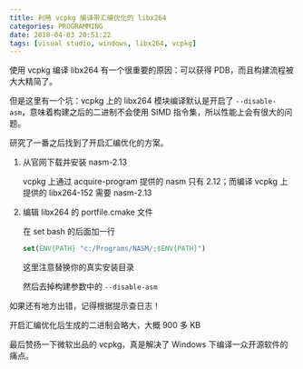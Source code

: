 ```yaml
---
title: 利用 vcpkg 编译带汇编优化的 libx264
categories: PROGRAMMING
date: 2018-04-03 20:51:22
tags: [visual studio, windows, libx264, vcpkg]
---
```

使用 vcpkg 编译 libx264 有一个很重要的原因：可以获得 PDB，而且构建流程被大大精简了。

但是这里有一个坑：vcpkg 上的 libx264 模块编译默认是开启了 `--disable-asm`，意味着构建之后的二进制不会使用 SIMD 指令集，所以性能上会有很大的问题。

研究了一番之后找到了开启汇编优化的方案。

1. 从官网下载并安装 nasm-2.13

    vcpkg 上通过 acquire-program 提供的 nasm 只有 2.12；而编译 vcpkg 上提供的 libx264-152 需要 nasm-2.13

2. 编辑 libx264 的 portfile.cmake 文件

    在 set bash 的后面加一行
    ```cmake
    set(ENV{PATH} "c:/Programs/NASM/;$ENV{PATH}")
    ```
    这里注意替换你的真实安装目录

    然后去掉构建参数中的 `--disable-asm`

如果还有地方出错，记得根据提示查日志！

开启汇编优化后生成的二进制会略大，大概 900 多 KB

最后赞扬一下微软出品的 vcpkg，真是解决了 Windows 下编译一众开源软件的痛点。